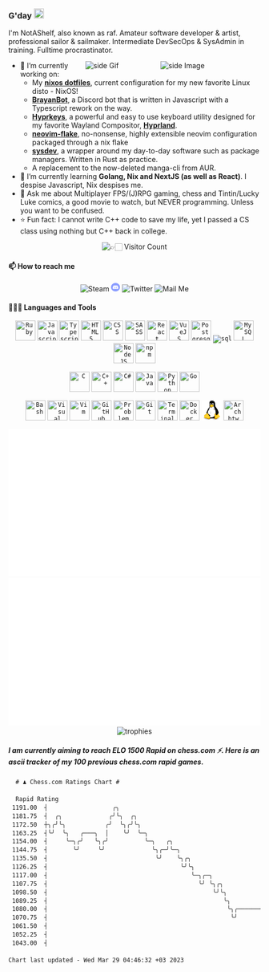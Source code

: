 ### G'day  <img src="../assets/Hi.gif" width="20px" height="20px">

I'm NotAShelf, also known as raf.
Amateur software developer & artist, professional sailor & sailmaker. Intermediate DevSecOps & SysAdmin in training. Fulltime procrastinator.
  
<img src="../assets/life_balance.gif" alt="side Image" align="right" width="200" height="auto" />
<img src="../assets/rick.gif" alt="side Gif" align="right" width="150" height="auto"/> 
</a>
  
- 🔭 I’m currently working on:
  - My [**nixos dotfiles**](https://github.com/notashelf/dotfiles), current configuration for my new favorite Linux disto - NixOS!
  - [**BrayanBot**](https://github.com/Brayanbot/BrayanBot), a Discord bot that is written in Javascript with a Typescript rework on the way.
  - [**Hyprkeys**](https://github.com/hyprland-community/Hyprkeys), a powerful and easy to use keyboard utility designed for my favorite Wayland Compositor, 
    [**Hyprland**](https://github.com/hyprwm/Hyprland).
  - [**neovim-flake**](https://github.com/notashelf/neovim-flake), no-nonsense, highly extensible neovim configuration packaged through a nix flake
  - [**sysdev**](https://github.com/notashelf/sysdev), a wrapper around my day-to-day software such as package managers. Written in Rust as practice.
  - A replacement to the now-deleted manga-cli from AUR.
- 🌱 I’m currently learning **Golang, Nix and NextJS (as well as React)**. I despise Javascript, Nix despises me.
- 💬 Ask me about Multiplayer FPS/(J)RPG gaming, chess and Tintin/Lucky Luke comics, a good movie to watch, but NEVER programming. Unless you want to be confused.
- ⭐ Fun fact: I cannot write C++ code to save my life, yet I passed a CS class using nothing but C++ back in college.

<p align="center">  
<img title="👉🏻 Visitor Count" href="https://steamcommunity.com/id/NotAShelf/" src="https://profile-counter.glitch.me/NotAShelf/count.svg">
</p>

#### 📫 How to reach me

<p align="center">  
<img title="Steam" href="https://steamcommunity.com/id/NotAShelf/" src="https://upload.wikimedia.org/wikipedia/commons/8/83/Steam_icon_logo.svg" width="3.5%">
<img title="Discord" href="https://discord.gg/TS6w3TYZRM" src="https://github.com/NotAShelf/NotAShelf/blob/main/assets/icons/discord-round.svg" width="3.5%">
<img title="Twitter" href="https://twitter.com/NotAShelf" src="https://img.icons8.com/color/48/000000/twitter.png" width="3.5%">
<img title="Mail Me" href="mailto:me@notashelf.dev" src="https://img.icons8.com/fluent/48/000000/gmail.png" width="3.5%">
  
#### 👨🏻‍💻 Languages and Tools

<p align="center">
   <code><img title="Ruby" height="40" width="40" src="../main/assets/icons/ruby.png"></code>
  <code><img title="Javascript" height="40" width="40" src="../main/assets/icons/Javascript.png"></code>
  <code><img title="Typescript" height="40" width="40" src="../main/assets/icons/typescript.png"></code>
  <code><img title="HTML5" height="40" width="40" src="../main/assets/icons/html5.svg"></code>
  <code><img title="CSS" height="40" width="40" src="../main/assets/icons/css.svg"></code>
  <code><img title="SASS" height="40" width="40" src="../main/assets/icons/sass.svg"></code>
  <code><img title="React" height="40" width="40" src="../main/assets/icons/react-original-wordmark.svg"></code>
  <code><img title="VueJS" height="40" width="40" src="../main/assets/icons/vuejs-original-wordmark.svg"></code>
  <code><img title="Postgresql" height="40" width="40" src="../main/assets/icons/postgresql.png"></code>
  <code><img title="SQL" height="40" width="40" src="../main/assets/icons/sql.png" alt="sql"></code>
  <code><img title="MySQL" height="40" width="40" src="../main/assets/icons/mysql.svg"></code>  
  <code><img title="NodeJS" height="40" width="40" src="../main/assets/icons/nodejs.png"></code>
  <code><img title="npm" height="40" width="40" src="../main/assets/icons/npm.svg"></code>
</p>
<p align="center">
  <code><img title="C" height="40" width="40" src="../main/assets/icons/c.svg"></code>
  <code><img title="C++" height="40" width="40"  src="../main/assets/icons/cpp.svg"></code>
  <code><img title="C#" height="40" width="40" src="../main/assets/icons/cSharp.svg"></code>
  <code><img title="Java" height="40" width="40" src="../main/assets/icons/java.png"></code>
  <code><img title="Python" height="40" width="40" src="../main/assets/icons/python-original.svg"></code>
  <code><img title="Go" height="40" width="40" src="../main/assets/icons/go.png"></code>
</p>

<p align="center">
  <code><img title="Bash" height="40" width="40" src="../main/assets/icons/bash.png"></code>
  <code><img title="Visual Studio Code" height="40" width="40" src="../main/assets/icons/vscode.png"></code></code>
  <code><img title="Vim" height="40" width="40" src="../main/assets/icons/vim.png"></code></code>
  <code><img title="GitHub" height="40" width="40" src="../main/assets/icons/github.svg"></code>
  <code><img title="Problem Solving" height="40" width="40" src="../main/assets/icons/problemSolving.png"></code>
  <code><img title="Git" height="40" width="40" src="../main/assets/icons/git-original.svg"></code>
  <code><img title="Terminal" height="40" width="40" src="../main/assets/icons/terminal.png"></code>
  <code><img title="Docker" height="40" width="40" src="../main/assets/icons/docker.png"></code>
  <code><img title="Linux" height="40" width="40" src="https://raw.githubusercontent.com/devicons/devicon/master/icons/linux/linux-original.svg"></code>
  <code><img title="Arch btw" height="40" width="40" src="../main/assets/icons/arch.svg" href="https://aur.archlinux.org/account/notashelf"></code>
</p>

<p align="center">
   <img title="overview" src="https://github.com/NotAShelf/NotAShelf/blob/output/generated/overview.svg">
   <img title="languages" src="https://github.com/NotAShelf/NotAShelf/blob/output/generated/languages.svg">
   <img title="trophies" src="https://github-profile-trophy.vercel.app/?username=NotAShelf&theme=onedark&no-frame=false&row=1&&margin-w=20&no-bg=true">
</p>
  
##### I am currently aiming to reach ELO 1500 Rapid on chess.com ⚡. Here is an ascii tracker of my 100 previous chess.com rapid games.
  
```txt
  # ♟︎ Chess.com Ratings Chart #
  
  Rapid Rating
 1191.00  ┤                  ╭╮
 1181.75  ┤  ╭╮             ╭╯╰╮  ╭╮
 1172.50  ┼╮╭╯╰╮           ╭╯  ╰╮╭╯╰╮
 1163.25  ┤╰╯  ╰╮   ╭───╮  │    ╰╯  ╰─╮
 1154.00  ┤     ╰─╮╭╯   ╰╮╭╯          ╰─╮   ╭╮
 1144.75  ┤       ╰╯     ╰╯             ╰╮╭─╯╰─╮
 1135.50  ┤                              ╰╯    ╰╮╭╮
 1126.25  ┤                                     ╰╯╰╮
 1117.00  ┤                                        ╰─╮╭─╮
 1107.75  ┤                                          ╰╯ ╰╮╭╮                                               ╭╮╭
 1098.50  ┤                                              ╰╯╰╮                                             ╭╯╰╯
 1089.25  ┤                                                 ╰╮        ╭╮╭─╮                            ╭╮╭╯
 1080.00  ┤                                                  ╰╮╭──────╯╰╯ ╰╮                      ╭╮╭╮╭╯╰╯
 1070.75  ┤                                                   ╰╯           ╰╮            ╭╮      ╭╯╰╯╰╯
 1061.50  ┤                                                                 ╰╮╭╮╭╮ ╭─────╯╰─╮╭╮╭─╯
 1052.25  ┤                                                                  ╰╯╰╯╰─╯        ╰╯╰╯
 1043.00  ┤

Chart last updated - Wed Mar 29 04:46:32 +03 2023  
  ```
  